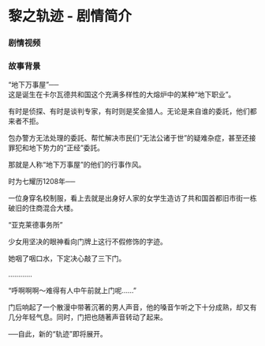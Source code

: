 # 黎之轨迹 - 剧情简介


### 剧情视频


### 故事背景

“地下万事屋”──  
这是诞生在卡尔瓦德共和国这个充满多样性的大熔炉中的某种“地下职业”。  
  
有时是侦探、有时是谈判专家，有时则是奖金猎人。无论是来自谁的委託，他们都来者不拒。  
  
包办警方无法处理的委託、帮忙解决市民们“无法公诸于世”的疑难杂症，甚至还接罪犯和地下势力的“正经”委託。  
  
那就是人称“地下万事屋”的他们的行事作风。  
  
时为七耀历1208年──  
  
一位身穿名校制服，看上去就是出身好人家的女学生造访了共和国首都旧市街一栋破旧的住商混合大楼。  
  
“亚克莱德事务所”  
  
少女用坚决的眼神看向门牌上这行不假修饰的字迹。  
  
她咽了咽口水，下定决心敲了三下门。  
  
…………  
  
“呼啊啊啊～难得有人中午前就上门呢……”  
  
门后响起了一个散漫中带著沉著的男人声音，他的嗓音乍听之下十分成熟，却又有几分年轻气息。同时，门把也随著声音转动了起来。  
  
──自此，新的“轨迹”即将展开。  